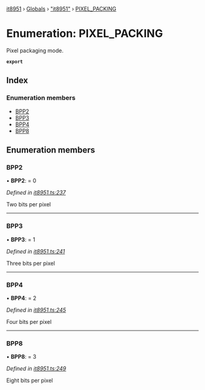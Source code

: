 [it8951](../README.md) › [Globals](../globals.md) › ["it8951"](../modules/_it8951_.md) › [PIXEL_PACKING](_it8951_.pixel_packing.md)

# Enumeration: PIXEL_PACKING

Pixel packaging mode.

**`export`**

## Index

### Enumeration members

- [BPP2](_it8951_.pixel_packing.md#bpp2)
- [BPP3](_it8951_.pixel_packing.md#bpp3)
- [BPP4](_it8951_.pixel_packing.md#bpp4)
- [BPP8](_it8951_.pixel_packing.md#bpp8)

## Enumeration members

### BPP2

• **BPP2**: = 0

_Defined in [it8951.ts:237](https://github.com/xPapla/IT8951/blob/7cfbaa9/lib/it8951.ts#L237)_

Two bits per pixel

---

### BPP3

• **BPP3**: = 1

_Defined in [it8951.ts:241](https://github.com/xPapla/IT8951/blob/7cfbaa9/lib/it8951.ts#L241)_

Three bits per pixel

---

### BPP4

• **BPP4**: = 2

_Defined in [it8951.ts:245](https://github.com/xPapla/IT8951/blob/7cfbaa9/lib/it8951.ts#L245)_

Four bits per pixel

---

### BPP8

• **BPP8**: = 3

_Defined in [it8951.ts:249](https://github.com/xPapla/IT8951/blob/7cfbaa9/lib/it8951.ts#L249)_

Eight bits per pixel
